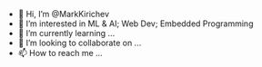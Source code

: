 - 👋 Hi, I’m @MarkKirichev
- 👀 I’m interested in ML & AI; Web Dev; Embedded Programming
- 🌱 I’m currently learning ...
- 💞️ I’m looking to collaborate on ...
- 📫 How to reach me ...

<!---
MarkKirichev/MarkKirichev is a ✨ special ✨ repository because its `README.md` (this file) appears on your GitHub profile.
You can click the Preview link to take a look at your changes.
--->
